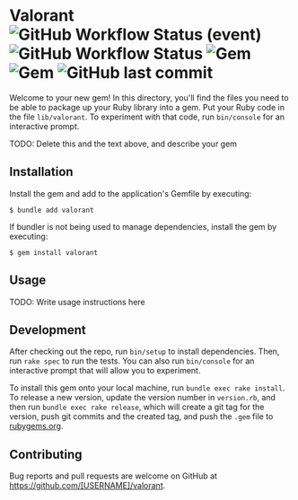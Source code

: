 # Valorant ![GitHub Workflow Status (event)](https://img.shields.io/github/workflow/status/jaredthejellyfish/ruby-hendriks-val/CI?event=push&label=CI&style=flat) ![GitHub Workflow Status](https://img.shields.io/github/workflow/status/jaredthejellyfish/ruby-hendriks-val/CodeQL?label=CodeQL) ![Gem](https://img.shields.io/gem/v/valorant?style=flat) ![Gem](https://img.shields.io/gem/dt/valorant) ![GitHub last commit](https://img.shields.io/github/last-commit/jaredthejellyfish/ruby-hendriks-val) 

Welcome to your new gem! In this directory, you'll find the files you need to be able to package up your Ruby library into a gem. Put your Ruby code in the file `lib/valorant`. To experiment with that code, run `bin/console` for an interactive prompt.

TODO: Delete this and the text above, and describe your gem

## Installation

Install the gem and add to the application's Gemfile by executing:

    $ bundle add valorant

If bundler is not being used to manage dependencies, install the gem by executing:

    $ gem install valorant

## Usage

TODO: Write usage instructions here

## Development

After checking out the repo, run `bin/setup` to install dependencies. Then, run `rake spec` to run the tests. You can also run `bin/console` for an interactive prompt that will allow you to experiment.

To install this gem onto your local machine, run `bundle exec rake install`. To release a new version, update the version number in `version.rb`, and then run `bundle exec rake release`, which will create a git tag for the version, push git commits and the created tag, and push the `.gem` file to [rubygems.org](https://rubygems.org).

## Contributing

Bug reports and pull requests are welcome on GitHub at https://github.com/[USERNAME]/valorant.
